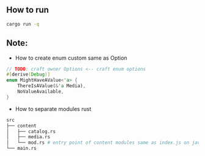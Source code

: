 ## How to run

```sh
cargo run -q
```

## Note:
- How to create enum custom same as Option
```rust
// TODO: craft owner Options <-- craft enum options
#[derive(Debug)]
enum MightHaveAValue<'a> {
    ThereIsAValue(&'a Media),
    NoValueAvailable,
}
```

- How to separate modules rust
```sh
src
├── content
│   ├── catalog.rs
│   ├── media.rs
│   └── mod.rs # entry point of content modules same as index.js on javascript
└── main.rs

```